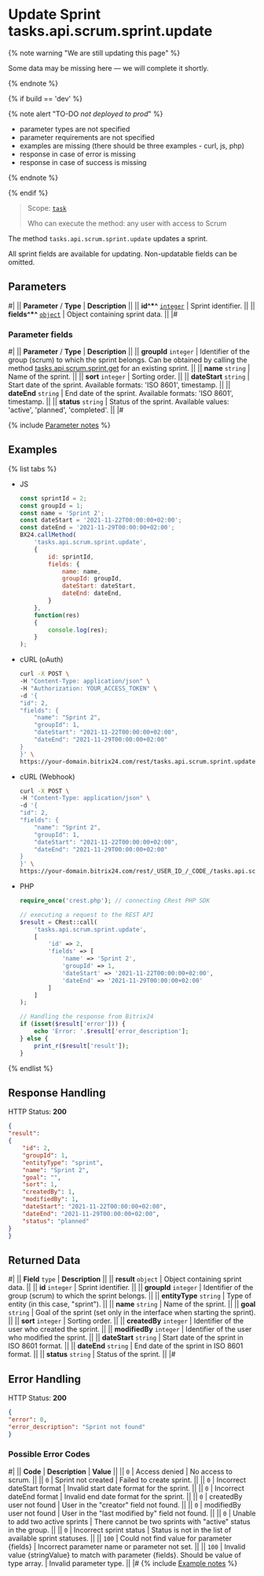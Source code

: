 # Update Sprint tasks.api.scrum.sprint.update

{% note warning "We are still updating this page" %}

Some data may be missing here — we will complete it shortly.

{% endnote %}

{% if build == 'dev' %}

{% note alert "TO-DO _not deployed to prod_" %}

- parameter types are not specified
- parameter requirements are not specified
- examples are missing (there should be three examples - curl, js, php)
- response in case of error is missing
- response in case of success is missing

{% endnote %}

{% endif %}

> Scope: [`task`](../../../scopes/permissions.md)
>
> Who can execute the method: any user with access to Scrum

The method `tasks.api.scrum.sprint.update` updates a sprint.

All sprint fields are available for updating. Non-updatable fields can be omitted.

## Parameters

#|
|| **Parameter** / **Type** | **Description** ||
|| **id^*^**
[`integer`](../../../data-types.md) | Sprint identifier. ||
|| **fields^*^**
[`object`](../../../data-types.md) | Object containing sprint data. ||
|#

### Parameter fields

#|
|| **Parameter** / **Type** | **Description** ||
|| **groupId** `integer` | Identifier of the group (scrum) to which the sprint belongs. Can be obtained by calling the method [tasks.api.scrum.sprint.get](./tasks-api-scrum-sprint-get.md) for an existing sprint. ||
|| **name** `string` | Name of the sprint. ||
|| **sort** `integer` | Sorting order. ||
|| **dateStart** `string` | Start date of the sprint. Available formats: 'ISO 8601', timestamp. ||
|| **dateEnd** `string` | End date of the sprint. Available formats: 'ISO 8601', timestamp. ||
|| **status** `string` | Status of the sprint. Available values: 'active', 'planned', 'completed'. ||
|#

{% include [Parameter notes](../../../../_includes/required.md) %}

## Examples

{% list tabs %}

- JS

    ```js
    const sprintId = 2;
    const groupId = 1;
    const name = 'Sprint 2';
    const dateStart = '2021-11-22T00:00:00+02:00';
    const dateEnd = '2021-11-29T00:00:00+02:00';
    BX24.callMethod(
        'tasks.api.scrum.sprint.update',
        {
            id: sprintId,
            fields: {
                name: name,
                groupId: groupId,
                dateStart: dateStart,
                dateEnd: dateEnd,
            }
        },
        function(res)
        {
            console.log(res);
        }
    );
    ```

- cURL (oAuth)

    ```bash
    curl -X POST \
    -H "Content-Type: application/json" \
    -H "Authorization: YOUR_ACCESS_TOKEN" \
    -d '{
    "id": 2,
    "fields": {
        "name": "Sprint 2",
        "groupId": 1,
        "dateStart": "2021-11-22T00:00:00+02:00",
        "dateEnd": "2021-11-29T00:00:00+02:00"
    }
    }' \
    https://your-domain.bitrix24.com/rest/tasks.api.scrum.sprint.update
    ```

- cURL (Webhook)

    ```bash
    curl -X POST \
    -H "Content-Type: application/json" \
    -d '{
    "id": 2,
    "fields": {
        "name": "Sprint 2",
        "groupId": 1,
        "dateStart": "2021-11-22T00:00:00+02:00",
        "dateEnd": "2021-11-29T00:00:00+02:00"
    }
    }' \
    https://your-domain.bitrix24.com/rest/_USER_ID_/_CODE_/tasks.api.scrum.sprint.update
    ```

- PHP

    ```php
    require_once('crest.php'); // connecting CRest PHP SDK

    // executing a request to the REST API
    $result = CRest::call(
        'tasks.api.scrum.sprint.update',
        [
            'id' => 2,
            'fields' => [
                'name' => 'Sprint 2',
                'groupId' => 1,
                'dateStart' => '2021-11-22T00:00:00+02:00',
                'dateEnd' => '2021-11-29T00:00:00+02:00'
            ]
        ]
    );

    // Handling the response from Bitrix24
    if (isset($result['error'])) {
        echo 'Error: '.$result['error_description'];
    } else {
        print_r($result['result']);
    }
    ```

{% endlist %}

## Response Handling

HTTP Status: **200**

```json
{
"result":
{
    "id": 2,
    "groupId": 1,
    "entityType": "sprint",
    "name": "Sprint 2",
    "goal": "",
    "sort": 1,
    "createdBy": 1,
    "modifiedBy": 1,
    "dateStart": "2021-11-22T00:00:00+02:00",
    "dateEnd": "2021-11-29T00:00:00+02:00",
    "status": "planned"
}
}
```

## Returned Data

#|
|| **Field** `type` | **Description** ||
|| **result** `object` | Object containing sprint data. ||
|| **id** `integer` | Sprint identifier. ||
|| **groupId** `integer` | Identifier of the group (scrum) to which the sprint belongs. ||
|| **entityType** `string` | Type of entity (in this case, "sprint"). ||
|| **name** `string` | Name of the sprint. ||
|| **goal** `string` | Goal of the sprint (set only in the interface when starting the sprint). ||
|| **sort** `integer` | Sorting order. ||
|| **createdBy** `integer` | Identifier of the user who created the sprint. ||
|| **modifiedBy** `integer` | Identifier of the user who modified the sprint. ||
|| **dateStart** `string` | Start date of the sprint in ISO 8601 format. ||
|| **dateEnd** `string` | End date of the sprint in ISO 8601 format. ||
|| **status** `string` | Status of the sprint. ||
|#

## Error Handling

HTTP Status: **200**

```json
{
"error": 0,
"error_description": "Sprint not found"
}
```

### Possible Error Codes

#|
|| **Code** | **Description** | **Value** ||
|| `0` | Access denied | No access to scrum. ||
|| `0` | Sprint not created | Failed to create sprint. ||
|| `0` | Incorrect dateStart format | Invalid start date format for the sprint. ||
|| `0` | Incorrect dateEnd format | Invalid end date format for the sprint. ||
|| `0` | createdBy user not found | User in the "creator" field not found. ||
|| `0` | modifiedBy user not found | User in the "last modified by" field not found. ||
|| `0` | Unable to add two active sprints | There cannot be two sprints with "active" status in the group. ||
|| `0` | Incorrect sprint status | Status is not in the list of available sprint statuses. ||
|| `100` | Could not find value for parameter {fields} | Incorrect parameter name or parameter not set. ||
|| `100` | Invalid value {stringValue} to match with parameter {fields}. Should be value of type array. | Invalid parameter type. ||
|#
{% include [Example notes](../../../../_includes/examples.md) %}
